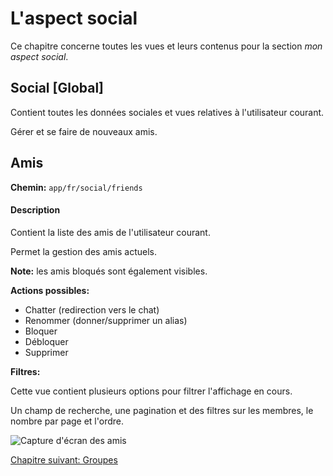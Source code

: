 # L'aspect social

Ce chapitre concerne toutes les vues et leurs contenus pour la section *mon aspect social*.

## Social [Global]

Contient toutes les données sociales et vues relatives à l'utilisateur courant.

Gérer et se faire de nouveaux amis.

## Amis

**Chemin:** `app/fr/social/friends`

#### Description

Contient la liste des amis de l'utilisateur courant.

Permet la gestion des amis actuels.

**Note:** les amis bloqués sont également visibles.

**Actions possibles:**

- Chatter (redirection vers le chat)
- Renommer (donner/supprimer un alias)
- Bloquer
- Débloquer
- Supprimer

**Filtres:**

Cette vue contient plusieurs options pour filtrer l'affichage en cours.

Un champ de recherche, une pagination et des filtres sur les membres, le nombre par page et l'ordre.

<img class="atom-vertical-line"
     src="https://res.cloudinary.com/cozen/image/upload/v1496917978/cogeoDoc/socialFriends.png"
     alt="Capture d'écran des amis"
     title="Amis">
     
<a href="{{ site.baseUrl }}front-end/groups/" class="btn btn-green">Chapitre suivant: Groupes</a>
